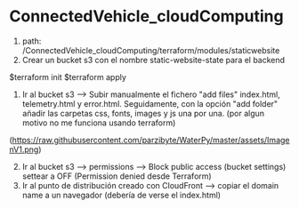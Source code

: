 # ConnectedVehicle_cloudComputing

1. path: /ConnectedVehicle_cloudComputing/terraform/modules/staticwebsite
2. Crear un bucket s3 con el nombre static-website-state para el backend

$terraform init
$terraform apply

1. Ir al bucket s3 --> Subir manualmente el fichero "add files" index.html, telemetry.html y error.html. Seguidamente, con la opción "add folder" añadir las carpetas css, fonts, images y js una por una. (por algun motivo no me funciona usando terraform)

</span><span>(</span><span>https://raw.githubusercontent.com/parzibyte/WaterPy/master/assets/ImagenV1.png</span><span>)</span>

2. Ir al bucket s3 --> permissions --> Block public access (bucket settings) settear a OFF  (Permission denied desde Terraform)
3. Ir al punto de distribución creado con CloudFront --> copiar el domain name a un navegador (debería de verse el index.html)
 